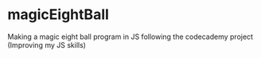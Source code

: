 # magicEightBall
Making a magic eight ball program in JS following the codecademy project (Improving my JS skills)
